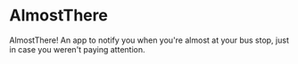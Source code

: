 # AlmostThere
AlmostThere! An app to notify you when you're almost at your bus stop, just in case you weren't paying attention.

